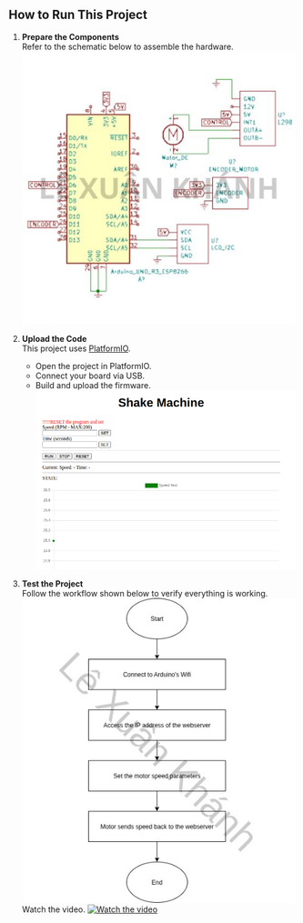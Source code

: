 ## How to Run This Project

1. **Prepare the Components**  
   Refer to the schematic below to assemble the hardware.  
   ![Schematic](images/schematic.jpg)

2. **Upload the Code**  
   This project uses [PlatformIO](https://platformio.org/).  
   - Open the project in PlatformIO.  
   - Connect your board via USB.  
   - Build and upload the firmware.  
   ![Web Server](images/web.png)

3. **Test the Project**  
   Follow the workflow shown below to verify everything is working.  
   ![Workflow](images/workflow.jpg)  
   Watch the video.
   [![Watch the video](https://img.youtube.com/vi/hm6cpOYUV4c/0.jpg)](https://www.youtube.com/watch?v=hm6cpOYUV4c)


